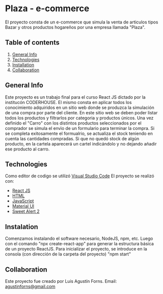# Plaza - e-commerce
El proyecto consta de un e-commerce que simula la venta de articulos tipos Bazar y otros productos hogareños por una empresa llamada "Plaza".

## Table of contents
1. [General Info](#general-info)
2. [Technologies](#technologies)
3. [Installation](#installation)
4. [Collaboration](#collaboration)


## General Info
Este proyecto es un trabajo final para el curso React JS dictado por la institucón CODERHOUSE.
El mismo consta en aplicar todos los conocimiento adquiridos en un sitio web donde se produzca la simulación de una compra por parte del cliente.
En este sitio web se deben poder listar todos los productos y filtrarlos por categoria y productos únicos.
Una vez definido el "Carro" con los distintos productos seleccionados por el comprador se simula el envìo de un formulario para terminar la compra. Si se completa exitosamente el formualrio, se actualiza el stock teniendo en cuenta las cantidades compradas. Si que no quedó stock de algún producto, en la cartela aparecerá un cartel indicándolo y no dejando añadir ese producto al carro.

## Technologies
Como editor de codigo se utilizó [Visual Studio Code](https://code.visualstudio.com/)
El proyecto se realizó con:
* [React JS](https://es.reactjs.org/)
* [HTML]()
* [JavaScript]()
* [Material UI](https://mui.com/)
* [Sweet Alert 2](https://sweetalert2.github.io/)

## Instalation
Comenzamos instalando el software necesario, NodeJS, npm, etc. Luego con el comando "npx create-react-app" para generar la estructura básica de un proyecto ReactJS.
Para inicializar el proyecto, se introduce en la consola (con dirección de la carpeta del proyecto) "npm start"


## Collaboration
Este proyecto fue creado por Luis Agustín Forns.
Email: agustinforns@gmail.com



